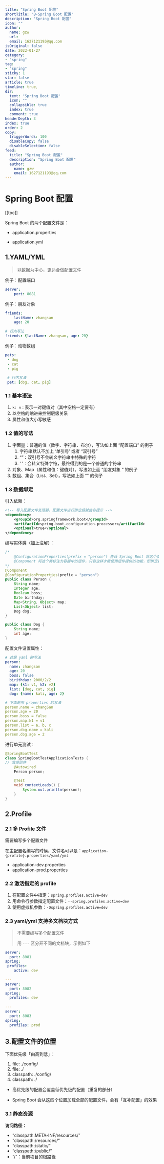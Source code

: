 ```yaml
---
title: "Spring Boot 配置"
shortTitle: "B-Spring Boot 配置"
description: "Spring Boot 配置"
icon: ""
author: 
  name: gzw
  url: 
  email: 1627121193@qq.com
isOriginal: false
date: 2022-01-27
category: 
- "spring"
tag:
- "spring"
sticky: 1
star: false
article: true
timeline: true,
dir:
  text: "Spring Boot 配置"
  icon: ""
  collapsible: true
  index: true
  comment: true
headerDepth: 3
index: true
order: 2
copy:
  triggerWords: 100
  disableCopy: false
  disableSelection: false
feed:
  title: "Spring Boot 配置"
  description: "Spring Boot 配置"
  author:
    name: gzw
    email: 1627121193@qq.com
---
```








# Spring Boot 配置


[[toc]]


Spring Boot 的两个配置文件是：

- application.properties

- application.yml



## 1.YAML/YML 

> 以数据为中心，更适合做配置文件

例子：配置端口

```yaml
server:
	port: 8081
```

例子：朋友对象

```yaml
friends:
	lastName: zhangsan
	age: 20
	
# 行内写法
friends: {lastName: zhangsan, age: 20}
```

例子：动物数组

```yaml
pets:
 - dog
 - cat
 - pig
 
 # 行内写法
 pet: [dog, cat, pig]
```



### 1.1 基本语法

1. `k: v` : 表示一对键值对（其中空格一定要有）
2. 以空格的缩进来控制层级关系
3. 属性和值大小写敏感



### 1.2 值的写法

1. 字面量：普通的值（数字、字符串、布尔），写法如上面 “配置端口” 的例子
   1. 字符串默认不加上 ‘单引号’ 或者 “双引号”
   2. “”：双引号不会转义字符串中特殊的字符
   3. ‘ ’：会转义特殊字符，最终得到的是一个普通的字符串
2. 对象、Map（属性和值：键值对），写法如上面 “朋友对象 “ 的例子
3. 数组、集合（List、Set），写法如上面 “” 的例子



### 1.3 数据绑定

引入依赖：

```xml
<!-- 导入配置文件处理器，配置文件进行绑定后就会有提示 -->
<dependency>
    <groupId>org.springframework.boot</groupId>
    <artifactId>spring-boot-configuration-processor</artifactId>
    <optional>true</optional>
</dependency>
```



编写实体类（加上注解）：

```java
/*
	@ConfigurationProperties(prefix = "person") 告诉 Spring Boot 将这个类和配置文件中的 person 属性一一对应
	@Component 将这个类标注为容器中的组件，只有这样才能使用组件提供的功能，即绑定数据
*/
@Component
@ConfigurationProperties(prefix = "person")
public class Person {
    String name;
    Integer age;
    Boolean boss;
    Date birthday;
    Map<String, Object> map;
    List<Object> list;
    Dog dog;
}

public class Dog {
    String name;
    int age;
}
```



配置文件设置属性：

```yaml
# 这是 yaml 的写法
person:
  name: zhangsan
  age: 20
  boss: false
  birithday: 2000/2/2
  map: {k1: v1, k2: v2}
  list: [dog, cat, pig]
  dog: {name: kali, age: 2}

# 下面是用 properties 的写法
person.name = zhangSan
person.age = 20
person.boss = false
person.map.k1 = v1
person.list = a, b, c
person.dog.name = kali
person.dog.age = 2
```



进行单元测试：

```java
@SpringBootTest
class SpringBootTestApplicationTests {
// 管理组件
	@Autowired
	Person person;

	@Test
	void contextLoads() {
    	System.out.println(person);
	}
}
```



## 2.Profile

### 2.1 多 Profile 文件

需要编写多个配置文件

在主配置名编写的时候，文件名可以是：`application-{profile}.properties/yaml/yml`

- application-dev.properties
- application-prod.properties



### 2.2 激活指定的 profile

1. 在配置文件中指定：`spring.profiles.active=dev`
2. 用命令行参数指定配置文件：`--spring.profiles.active=dev`
3. 使用虚拟机参数：`-Dspring.profiles.active=dev`



### 2.3 yaml/yml 支持多文档块方式

> 不需要编写多个配置文件
>
> 用 `---` 区分开不同的文档块，示例如下

```yaml
server:
  port: 8081
spring:
 profiles:
 	active: dev
 	
---
server:
  port: 8082
spring:
  profiles: dev
   
---
server:
  port: 8083
spring:
  profiles: prod
```







## 3.配置文件的位置

下面优先级「由高到低」：

1. file: ./config/
2. file: ./
3. classpath: ./config/
4. classpath: ./

- 高优先级的配置会覆盖低优先级的配置（重复的部分）

- Spring Boot 会从这四个位置加载全部的配置文件，会有「互补配置」的效果



### 3.1 静态资源

**访问路径：**

- “classpath:META-INF/resources/”
- “classpath:/resources/”
- “classpath:/static/”
- “classpath:/public/”
- “/”：当前项目的根路径 



